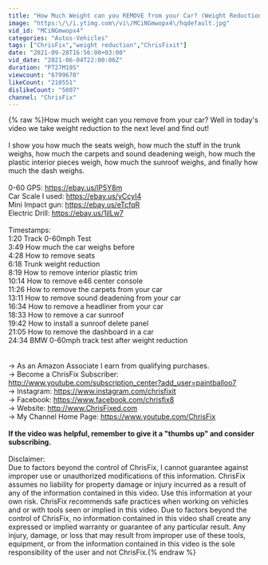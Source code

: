 ```yaml
---
title: "How Much Weight can you REMOVE from your Car? (Weight Reduction)"
image: "https:\/\/i.ytimg.com\/vi\/MCiNGmwopx4\/hqdefault.jpg"
vid_id: "MCiNGmwopx4"
categories: "Autos-Vehicles"
tags: ["ChrisFix","weight reduction","ChrisFixit"]
date: "2021-09-28T16:56:00+03:00"
vid_date: "2021-06-04T22:00:06Z"
duration: "PT27M10S"
viewcount: "6799670"
likeCount: "210551"
dislikeCount: "5007"
channel: "ChrisFix"
---
```

{% raw %}How much weight can you remove from your car? Well in today's video we take weight reduction to the next level and find out! <br /><br />I show you how much the seats weigh, how much the stuff in the trunk weighs, how much the carpets and sound deadening weigh, how much the plastic interior pieces weigh, how much the sunroof weighs, and finally how much the dash weighs.<br /><br />0-60 GPS: <a rel="nofollow" target="blank" href="https://ebay.us/lP5Y8m">https://ebay.us/lP5Y8m</a><br />Car Scale I used: <a rel="nofollow" target="blank" href="https://ebay.us/yCcyI4">https://ebay.us/yCcyI4</a><br />Mini Impact gun: <a rel="nofollow" target="blank" href="https://ebay.us/eTcfqR">https://ebay.us/eTcfqR</a><br />Electric Drill: <a rel="nofollow" target="blank" href="https://ebay.us/1jlLw7">https://ebay.us/1jlLw7</a><br /><br />Timestamps:<br />1:20 Track 0-60mph Test<br />3:49 How much the car weighs before<br />4:28 How to remove seats<br />6:18 Trunk weight reduction<br />8:19 How to remove interior plastic trim<br />10:14 How to remove e46 center console<br />11:26 How to remove the carpets from your car<br />13:11 How to remove sound deadening from your car<br />16:34 How to remove a headliner from your car<br />18:33 How to remove a car sunroof<br />19:42 How to install a sunroof delete panel<br />21:05 How to remove the dashboard in a car<br />24:34 BMW 0-60mph track test after weight reduction<br /><br /><br />→ As an Amazon Associate I earn from qualifying purchases.<br />→ Become a ChrisFix Subscriber: <a rel="nofollow" target="blank" href="http://www.youtube.com/subscription_center?add_user=paintballoo7">http://www.youtube.com/subscription_center?add_user=paintballoo7</a><br />→ Instagram: <a rel="nofollow" target="blank" href="https://www.instagram.com/chrisfixit">https://www.instagram.com/chrisfixit</a><br />→ Facebook: <a rel="nofollow" target="blank" href="https://www.facebook.com/chrisfix8">https://www.facebook.com/chrisfix8</a><br />→ Website: <a rel="nofollow" target="blank" href="http://www.ChrisFixed.com">http://www.ChrisFixed.com</a><br />→ My Channel Home Page: <a rel="nofollow" target="blank" href="https://www.youtube.com/ChrisFix">https://www.youtube.com/ChrisFix</a><br /><br />**If the video was helpful, remember to give it a &quot;thumbs up&quot; and consider subscribing.**<br /><br />Disclaimer:<br />Due to factors beyond the control of ChrisFix, I cannot guarantee against improper use or unauthorized modifications of this information. ChrisFix assumes no liability for property damage or injury incurred as a result of any of the information contained in this video. Use this information at your own risk. ChrisFix recommends safe practices when working on vehicles and or with tools seen or implied in this video. Due to factors beyond the control of ChrisFix, no information contained in this video shall create any expressed or implied warranty or guarantee of any particular result. Any injury, damage, or loss that may result from improper use of these tools, equipment, or from the information contained in this video is the sole responsibility of the user and not ChrisFix.{% endraw %}
